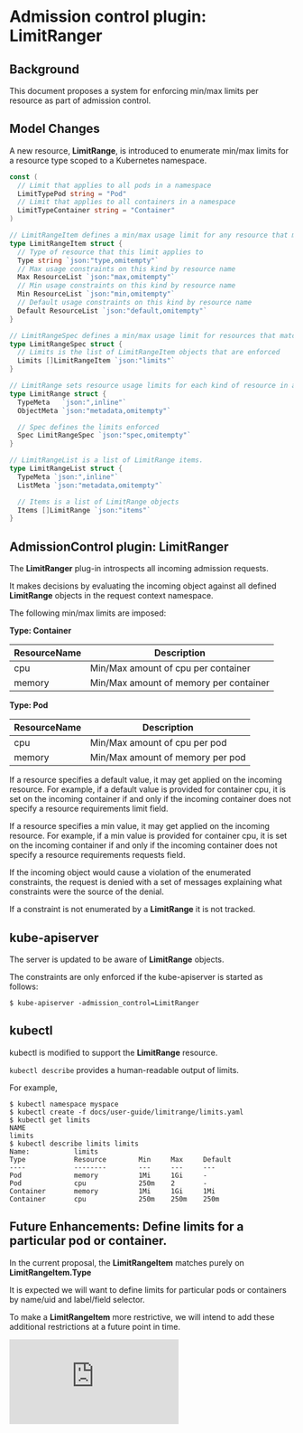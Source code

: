 <!-- BEGIN MUNGE: UNVERSIONED_WARNING -->


<!-- END MUNGE: UNVERSIONED_WARNING -->
# Admission control plugin: LimitRanger

## Background

This document proposes a system for enforcing min/max limits per resource as part of admission control.

## Model Changes

A new resource, **LimitRange**, is introduced to enumerate min/max limits for a resource type scoped to a
Kubernetes namespace.

```go
const (
  // Limit that applies to all pods in a namespace
  LimitTypePod string = "Pod"
  // Limit that applies to all containers in a namespace
  LimitTypeContainer string = "Container"
)

// LimitRangeItem defines a min/max usage limit for any resource that matches on kind
type LimitRangeItem struct {
  // Type of resource that this limit applies to
  Type string `json:"type,omitempty"`
  // Max usage constraints on this kind by resource name
  Max ResourceList `json:"max,omitempty"`
  // Min usage constraints on this kind by resource name
  Min ResourceList `json:"min,omitempty"`
  // Default usage constraints on this kind by resource name
  Default ResourceList `json:"default,omitempty"`
}

// LimitRangeSpec defines a min/max usage limit for resources that match on kind
type LimitRangeSpec struct {
  // Limits is the list of LimitRangeItem objects that are enforced
  Limits []LimitRangeItem `json:"limits"`
}

// LimitRange sets resource usage limits for each kind of resource in a Namespace
type LimitRange struct {
  TypeMeta   `json:",inline"`
  ObjectMeta `json:"metadata,omitempty"`

  // Spec defines the limits enforced
  Spec LimitRangeSpec `json:"spec,omitempty"`
}

// LimitRangeList is a list of LimitRange items.
type LimitRangeList struct {
  TypeMeta `json:",inline"`
  ListMeta `json:"metadata,omitempty"`

  // Items is a list of LimitRange objects
  Items []LimitRange `json:"items"`
}
```

## AdmissionControl plugin: LimitRanger

The **LimitRanger** plug-in introspects all incoming admission requests.

It makes decisions by evaluating the incoming object against all defined **LimitRange** objects in the request context namespace.

The following min/max limits are imposed:

**Type: Container**

| ResourceName | Description |
| ------------ | ----------- |
| cpu | Min/Max amount of cpu per container |
| memory | Min/Max amount of memory per container |

**Type: Pod**

| ResourceName | Description |
| ------------ | ----------- |
| cpu | Min/Max amount of cpu per pod |
| memory | Min/Max amount of memory per pod |

If a resource specifies a default value, it may get applied on the incoming resource.  For example, if a default
value is provided for container cpu, it is set on the incoming container if and only if the incoming container
does not specify a resource requirements limit field.

If a resource specifies a min value, it may get applied on the incoming resource.  For example, if a min
value is provided for container cpu, it is set on the incoming container if and only if the incoming container does
not specify a resource requirements requests field.

If the incoming object would cause a violation of the enumerated constraints, the request is denied with a set of
messages explaining what constraints were the source of the denial.

If a constraint is not enumerated by a **LimitRange** it is not tracked.

## kube-apiserver

The server is updated to be aware of **LimitRange** objects.

The constraints are only enforced if the kube-apiserver is started as follows:

```
$ kube-apiserver -admission_control=LimitRanger
```

## kubectl

kubectl is modified to support the **LimitRange** resource.

```kubectl describe``` provides a human-readable output of limits.

For example,

```shell
$ kubectl namespace myspace
$ kubectl create -f docs/user-guide/limitrange/limits.yaml
$ kubectl get limits
NAME
limits
$ kubectl describe limits limits
Name:           limits
Type            Resource        Min     Max     Default
----            --------        ---     ---     ---
Pod             memory          1Mi     1Gi     -
Pod             cpu             250m    2       -
Container       memory          1Mi     1Gi     1Mi
Container       cpu             250m    250m    250m
```

## Future Enhancements: Define limits for a particular pod or container.

In the current proposal, the **LimitRangeItem** matches purely on **LimitRangeItem.Type**

It is expected we will want to define limits for particular pods or containers by name/uid and label/field selector.

To make a **LimitRangeItem** more restrictive, we will intend to add these additional restrictions at a future point in time.


<!-- BEGIN MUNGE: GENERATED_ANALYTICS -->
[![Analytics](https://kubernetes-site.appspot.com/UA-36037335-10/GitHub/docs/design/admission_control_limit_range.md?pixel)]()
<!-- END MUNGE: GENERATED_ANALYTICS -->
